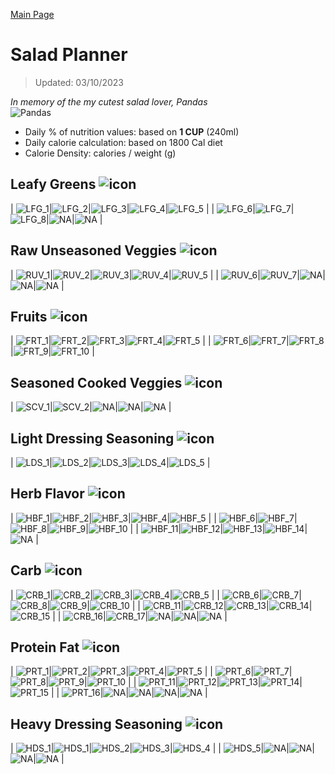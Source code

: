 [Main Page](https://yolanda-ht.github.io/YoloCookBlob/)

# Salad Planner
> Updated: 03/10/2023

*In memory of the my cutest salad lover, Pandas* <br>
![Pandas](../assets/images/pandas.jpeg)

- Daily % of nutrition values: based on **1 CUP** (240ml)
- Daily calorie calculation: based on 1800 Cal diet
- Calorie Density: calories / weight (g)

## Leafy Greens ![icon](../assets/icons_small/resized_OpenMoji_leafy_green.png)

| ![LFG_1](Salad_planner_database_plots/LFG_1___Mixed_Baby_Greens.png)|![LFG_2](Salad_planner_database_plots/LFG_2___Lettuce.png)|![LFG_3](Salad_planner_database_plots/LFG_3___Cabbage.png)|![LFG_4](Salad_planner_database_plots/LFG_4___Kale.png)|![LFG_5](Salad_planner_database_plots/LFG_5___Spinach.png) |
| ![LFG_6](Salad_planner_database_plots/LFG_6___Arugula.png)|![LFG_7](Salad_planner_database_plots/LFG_7___Endive.png)|![LFG_8](Salad_planner_database_plots/LFG_8___Microgreens.png)|![NA](Salad_planner_database_plots/0_empty.png)|![NA](Salad_planner_database_plots/0_empty.png) |

## Raw Unseasoned Veggies ![icon](../assets/icons_small/resized_OpenMoji_cucumber.png)

| ![RUV_1](Salad_planner_database_plots/RUV_1___Cherry_tomatoes.png)|![RUV_2](Salad_planner_database_plots/RUV_2___Cucumbers.png)|![RUV_3](Salad_planner_database_plots/RUV_3___Carrots.png)|![RUV_4](Salad_planner_database_plots/RUV_4___Green_peas.png)|![RUV_5](Salad_planner_database_plots/RUV_5___Button_mushrooms.png) |
| ![RUV_6](Salad_planner_database_plots/RUV_6___Radishes.png)|![RUV_7](Salad_planner_database_plots/RUV_7___Beets_(boiled).png)|![NA](Salad_planner_database_plots/0_empty.png)|![NA](Salad_planner_database_plots/0_empty.png)|![NA](Salad_planner_database_plots/0_empty.png) |

## Fruits ![icon](../assets/icons_small/resized_OpenMoji_blueberries.png)

| ![FRT_1](Salad_planner_database_plots/FRT_1___Papaya.png)|![FRT_2](Salad_planner_database_plots/FRT_2___Dragon_fruit.png)|![FRT_3](Salad_planner_database_plots/FRT_3___Mango.png)|![FRT_4](Salad_planner_database_plots/FRT_4___Pomegranate.png)|![FRT_5](Salad_planner_database_plots/FRT_5___Figs.png) |
| ![FRT_6](Salad_planner_database_plots/FRT_6___Strawberries.png)|![FRT_7](Salad_planner_database_plots/FRT_7___Blackberries.png)|![FRT_8](Salad_planner_database_plots/FRT_8___Grapes.png)|![FRT_9](Salad_planner_database_plots/FRT_9___Peaches.png)|![FRT_10](Salad_planner_database_plots/FRT_10___Tangerines.png) |

## Seasoned Cooked Veggies ![icon](../assets/icons_small/resized_OpenMoji_pot_of_food.png)

| ![SCV_1](Salad_planner_database_plots/SCV_1___Broccoli-cauliflower_(air_fried-roasted).png)|![SCV_2](Salad_planner_database_plots/SCV_2___Brussel_sprouts_(air_fried-roasted).png)|![NA](Salad_planner_database_plots/0_empty.png)|![NA](Salad_planner_database_plots/0_empty.png)|![NA](Salad_planner_database_plots/0_empty.png) |

## Light Dressing Seasoning ![icon](../assets/icons_small/resized_OpenMoji_salt.png)

| ![LDS_1](Salad_planner_database_plots/LDS_1___Sriracha.png)|![LDS_2](Salad_planner_database_plots/LDS_2___Salt_&_Pepper.png)|![LDS_3](Salad_planner_database_plots/LDS_3___Lemon_juice.png)|![LDS_4](Salad_planner_database_plots/LDS_4___Balsamic_vinegar.png)|![LDS_5](Salad_planner_database_plots/LDS_5___Cedar's_Original_Hummus.png) |

## Herb Flavor ![icon](../assets/icons_small/resized_OpenMoji_herb.png)

| ![HBF_1](Salad_planner_database_plots/HBF_1___Basil-Thai_basil.png)|![HBF_2](Salad_planner_database_plots/HBF_2___Mint-lemon_balm.png)|![HBF_3](Salad_planner_database_plots/HBF_3___Dill.png)|![HBF_4](Salad_planner_database_plots/HBF_4___Cilantro.png)|![HBF_5](Salad_planner_database_plots/HBF_5___Thyme.png) |
| ![HBF_6](Salad_planner_database_plots/HBF_6___Sage.png)|![HBF_7](Salad_planner_database_plots/HBF_7___Roasted_garlic.png)|![HBF_8](Salad_planner_database_plots/HBF_8___Jalapeno.png)|![HBF_9](Salad_planner_database_plots/HBF_9___Olives_(black).png)|![HBF_10](Salad_planner_database_plots/HBF_10___Pickles.png) |
| ![HBF_11](Salad_planner_database_plots/HBF_11___Sauerkraut.png)|![HBF_12](Salad_planner_database_plots/HBF_12___Artichoke_Hearts.png)|![HBF_13](Salad_planner_database_plots/HBF_13___Kimchi.png)|![HBF_14](Salad_planner_database_plots/HBF_14___Black_Pearls_Chopped_Ripe_Olives.png)|![NA](Salad_planner_database_plots/0_empty.png) |

## Carb ![icon](../assets/icons_small/resized_OpenMoji_boule_bread.png)

| ![CRB_1](Salad_planner_database_plots/CRB_1___Sweet_potato_(air_fried-roasted).png)|![CRB_2](Salad_planner_database_plots/CRB_2___Pumpkin_(air_fried-roasted).png)|![CRB_3](Salad_planner_database_plots/CRB_3___Yam_(air_fried-roasted).png)|![CRB_4](Salad_planner_database_plots/CRB_4___Parsnip_(air_fried-roasted).png)|![CRB_5](Salad_planner_database_plots/CRB_5___Butternut_squash_(air_fried-roasted).png) |
| ![CRB_6](Salad_planner_database_plots/CRB_6___Potato_(air_fried-roasted).png)|![CRB_7](Salad_planner_database_plots/CRB_7___Corn.png)|![CRB_8](Salad_planner_database_plots/CRB_8___Quinoa.png)|![CRB_9](Salad_planner_database_plots/CRB_9___Barley.png)|![CRB_10](Salad_planner_database_plots/CRB_10___Wild_rice.png) |
| ![CRB_11](Salad_planner_database_plots/CRB_11___Brown_rice.png)|![CRB_12](Salad_planner_database_plots/CRB_12___Farro.png)|![CRB_13](Salad_planner_database_plots/CRB_13___Dried_cranberries.png)|![CRB_14](Salad_planner_database_plots/CRB_14___Dried_Cranberries.png)|![CRB_15](Salad_planner_database_plots/CRB_15___Dried_figs.png) |
| ![CRB_16](Salad_planner_database_plots/CRB_16___Dried_plums.png)|![CRB_17](Salad_planner_database_plots/CRB_17___Dried_Plums.png)|![NA](Salad_planner_database_plots/0_empty.png)|![NA](Salad_planner_database_plots/0_empty.png)|![NA](Salad_planner_database_plots/0_empty.png) |

## Protein Fat ![icon](../assets/icons_small/resized_OpenMoji_poultry_leg.png)

| ![PRT_1](Salad_planner_database_plots/PRT_1___Hard__Boiled_Egg.png)|![PRT_2](Salad_planner_database_plots/PRT_2___Avocado.png)|![PRT_3](Salad_planner_database_plots/PRT_3___Low_fat_2_cottage_cheese.png)|![PRT_4](Salad_planner_database_plots/PRT_4___Hard_cheese_(1_oz_cube_or_shredded).png)|![PRT_5](Salad_planner_database_plots/PRT_5___Pressed_tofu.png) |
| ![PRT_6](Salad_planner_database_plots/PRT_6___Edamame.png)|![PRT_7](Salad_planner_database_plots/PRT_7___Chick_peas.png)|![PRT_8](Salad_planner_database_plots/PRT_8___Roasted_chicken_breast.png)|![PRT_9](Salad_planner_database_plots/PRT_9___Chick_Peas.png)|![PRT_10](Salad_planner_database_plots/PRT_10___Roasted_Chicken_Breast.png) |
| ![PRT_11](Salad_planner_database_plots/PRT_11___Grilled_shrimp.png)|![PRT_12](Salad_planner_database_plots/PRT_12___Grilled_White_Fish_(Tilapia).png)|![PRT_13](Salad_planner_database_plots/PRT_13___Grilled_Shrimp.png)|![PRT_14](Salad_planner_database_plots/PRT_14___Bacon_Crumbles.png)|![PRT_15](Salad_planner_database_plots/PRT_15___Ham.png) |
| ![PRT_16](Salad_planner_database_plots/PRT_16___Mixed_nuts.png)|![NA](Salad_planner_database_plots/0_empty.png)|![NA](Salad_planner_database_plots/0_empty.png)|![NA](Salad_planner_database_plots/0_empty.png)|![NA](Salad_planner_database_plots/0_empty.png) |

## Heavy Dressing Seasoning ![icon](../assets/icons_small/resized_OpenMoji_jar_with_orange_content.png)

| ![HDS_1](Salad_planner_database_plots/HDS_1___Romesco_Dip.png)|![HDS_1](Salad_planner_database_plots/HDS_1___Romesco_Dip.png)|![HDS_2](Salad_planner_database_plots/HDS_2___Ranch_Dressing.png)|![HDS_3](Salad_planner_database_plots/HDS_3___Thousand_Island_Dressing.png)|![HDS_4](Salad_planner_database_plots/HDS_4___Maple_Basamic_Vinaigrette.png) |
| ![HDS_5](Salad_planner_database_plots/HDS_5___Cranberry_Sauce.png)|![NA](Salad_planner_database_plots/0_empty.png)|![NA](Salad_planner_database_plots/0_empty.png)|![NA](Salad_planner_database_plots/0_empty.png)|![NA](Salad_planner_database_plots/0_empty.png) |

